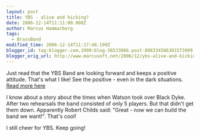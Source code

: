 ```yaml
---
layout: post
title: YBS - alive and kicking?
date: 2006-12-14T11:11:00.000Z
author: Marcus Hammarberg
tags:
  - BrassBand
modified_time: 2006-12-14T11:17:40.199Z
blogger_id: tag:blogger.com,1999:blog-36533086.post-808334586301573999
blogger_orig_url: http://www.marcusoft.net/2006/12/ybs-alive-and-kicking.html
---
```


Just
read that the YBS Band are looking forward and keeps a positive
attitude. That's what I like! See the positive - even in the dark
situations.
[Read more here](http://www.ybsband.org.uk/YBS/news.html)

I know about a story about the times when Watson took over Black Dyke.
After two rehearsals the band consisted of only 5 players. But that
didn't get them down. Apparently Robert Childs said: "Great - now we can
build the band we want!". That's cool!

I still cheer for YBS. Keep going!
